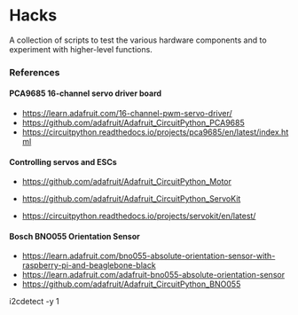 # Hacks

A collection of scripts to test the various hardware components and to experiment with higher-level functions.

### References

#### PCA9685 16-channel servo driver board

* https://learn.adafruit.com/16-channel-pwm-servo-driver/
* https://github.com/adafruit/Adafruit_CircuitPython_PCA9685
* https://circuitpython.readthedocs.io/projects/pca9685/en/latest/index.html


#### Controlling servos and ESCs

* https://github.com/adafruit/Adafruit_CircuitPython_Motor

* https://github.com/adafruit/Adafruit_CircuitPython_ServoKit
* https://circuitpython.readthedocs.io/projects/servokit/en/latest/


#### Bosch BNO055 Orientation Sensor

* https://learn.adafruit.com/bno055-absolute-orientation-sensor-with-raspberry-pi-and-beaglebone-black
* https://learn.adafruit.com/adafruit-bno055-absolute-orientation-sensor
* https://github.com/adafruit/Adafruit_CircuitPython_BNO055

i2cdetect -y 1

